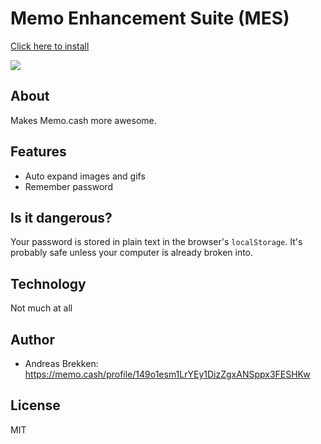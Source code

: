 # Memo Enhancement Suite (MES)

[Click here to install](INSTALL.md)

![](https://i.imgur.com/iyw7CCo.gif)

## About

Makes Memo.cash more awesome.

## Features

* Auto expand images and gifs
* Remember password

## Is it dangerous?

Your password is stored in plain text in the browser's `localStorage`. It's probably safe unless your computer is already broken into.

## Technology

Not much at all

## Author

* Andreas Brekken: https://memo.cash/profile/149o1esm1LrYEy1DizZgxANSppx3FESHKw

## License

MIT
